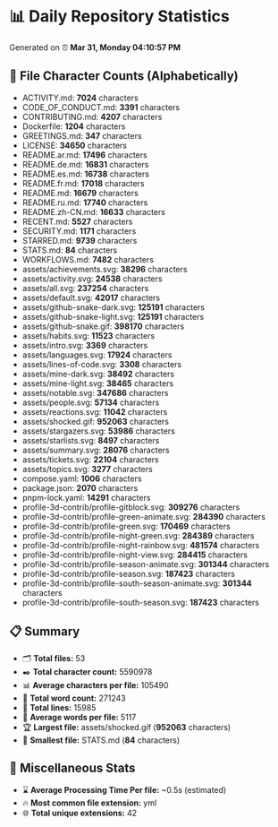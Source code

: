 # 📊 Daily Repository Statistics
Generated on ⏰ **Mar 31, Monday 04:10:57 PM**

## 📂 File Character Counts (Alphabetically)
- ACTIVITY.md: **7024** characters
- CODE_OF_CONDUCT.md: **3391** characters
- CONTRIBUTING.md: **4207** characters
- Dockerfile: **1204** characters
- GREETINGS.md: **347** characters
- LICENSE: **34650** characters
- README.ar.md: **17496** characters
- README.de.md: **16831** characters
- README.es.md: **16738** characters
- README.fr.md: **17018** characters
- README.md: **16679** characters
- README.ru.md: **17740** characters
- README.zh-CN.md: **16633** characters
- RECENT.md: **5527** characters
- SECURITY.md: **1171** characters
- STARRED.md: **9739** characters
- STATS.md: **84** characters
- WORKFLOWS.md: **7482** characters
- assets/achievements.svg: **38296** characters
- assets/activity.svg: **24538** characters
- assets/all.svg: **237254** characters
- assets/default.svg: **42017** characters
- assets/github-snake-dark.svg: **125191** characters
- assets/github-snake-light.svg: **125191** characters
- assets/github-snake.gif: **398170** characters
- assets/habits.svg: **11523** characters
- assets/intro.svg: **3369** characters
- assets/languages.svg: **17924** characters
- assets/lines-of-code.svg: **3308** characters
- assets/mine-dark.svg: **38492** characters
- assets/mine-light.svg: **38465** characters
- assets/notable.svg: **347686** characters
- assets/people.svg: **57134** characters
- assets/reactions.svg: **11042** characters
- assets/shocked.gif: **952063** characters
- assets/stargazers.svg: **53986** characters
- assets/starlists.svg: **8497** characters
- assets/summary.svg: **28076** characters
- assets/tickets.svg: **22104** characters
- assets/topics.svg: **3277** characters
- compose.yaml: **1006** characters
- package.json: **2070** characters
- pnpm-lock.yaml: **14291** characters
- profile-3d-contrib/profile-gitblock.svg: **309276** characters
- profile-3d-contrib/profile-green-animate.svg: **284390** characters
- profile-3d-contrib/profile-green.svg: **170469** characters
- profile-3d-contrib/profile-night-green.svg: **284389** characters
- profile-3d-contrib/profile-night-rainbow.svg: **481574** characters
- profile-3d-contrib/profile-night-view.svg: **284415** characters
- profile-3d-contrib/profile-season-animate.svg: **301344** characters
- profile-3d-contrib/profile-season.svg: **187423** characters
- profile-3d-contrib/profile-south-season-animate.svg: **301344** characters
- profile-3d-contrib/profile-south-season.svg: **187423** characters

## 📋 Summary
- 🗂️ **Total files:** 53
- ✒️ **Total character count:** 5590978
- 📊 **Average characters per file:** 105490
- 📝 **Total word count:** 271243
- 🧾 **Total lines:** 15985
- 📐 **Average words per file:** 5117
- 🏆 **Largest file:** assets/shocked.gif (**952063** characters)
- 🥉 **Smallest file:** STATS.md (**84** characters)

## 🌟 Miscellaneous Stats
- ⌛ **Average Processing Time Per file:** ~0.5s (estimated)
- 🔥 **Most common file extension:** yml
- 🌐 **Total unique extensions:** 42
